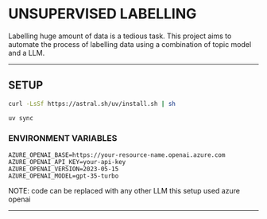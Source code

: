 # UNSUPERVISED LABELLING
Labelling huge amount of data is a tedious task. This project aims to automate the process of labelling data using a combination of topic model and a LLM.



-----------------

## SETUP
```bash
curl -LsSf https://astral.sh/uv/install.sh | sh

uv sync
```
### ENVIRONMENT VARIABLES
```dotenv
AZURE_OPENAI_BASE=https://your-resource-name.openai.azure.com
AZURE_OPENAI_API_KEY=your-api-key
AZURE_OPENAI_VERSION=2023-05-15
AZURE_OPENAI_MODEL=gpt-35-turbo
```
NOTE: code can be replaced with any other LLM this setup used azure openai

-----------------